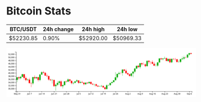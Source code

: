 # Bitcoin Stats

BTC/USDT|24h change|24h high|24h low|
|---|---|---|---|
|$52230.85|0.90%|$52920.00|$50969.33|

<img src="./chart.svg">
